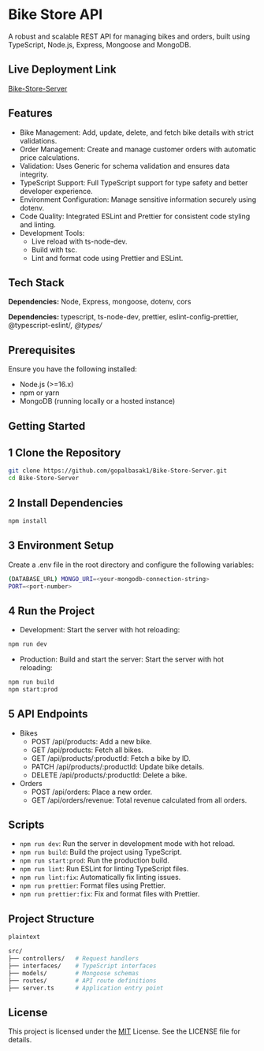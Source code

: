 # Bike Store API

A robust and scalable REST API for managing bikes and orders, built using TypeScript, Node.js, Express, Mongoose and MongoDB.

## Live Deployment Link

[Bike-Store-Server](https://bike-store-ebon.vercel.app/)

## Features

- Bike Management: Add, update, delete, and fetch bike details with strict validations.
- Order Management: Create and manage customer orders with automatic price calculations.
- Validation: Uses Generic for schema validation and ensures data integrity.
- TypeScript Support: Full TypeScript support for type safety and better developer experience.
- Environment Configuration: Manage sensitive information securely using dotenv.
- Code Quality: Integrated ESLint and Prettier for consistent code styling and linting.
- Development Tools:
  - Live reload with ts-node-dev.
  - Build with tsc.
  - Lint and format code using Prettier and ESLint.

## Tech Stack

**Dependencies:** Node, Express, mongoose, dotenv, cors

**Dependencies:** typescript, ts-node-dev, prettier, eslint-config-prettier, @typescript-eslint/_, @types/_

## Prerequisites

Ensure you have the following installed:

- Node.js (>=16.x)
- npm or yarn
- MongoDB (running locally or a hosted instance)

## Getting Started

## 1 Clone the Repository

```bash
git clone https://github.com/gopalbasak1/Bike-Store-Server.git
cd Bike-Store-Server
```

## 2 Install Dependencies

```bash
npm install
```

## 3 Environment Setup

Create a .env file in the root directory and configure the following variables:

```bash
(DATABASE_URL) MONGO_URI=<your-mongodb-connection-string>
PORT=<port-number>
```

## 4 Run the Project

- Development: Start the server with hot reloading:

```bash
npm run dev
```

- Production: Build and start the server: Start the server with hot reloading:

```bash
npm run build
npm start:prod
```

## 5 API Endpoints

- Bikes
  - POST /api/products: Add a new bike.
  - GET /api/products: Fetch all bikes.
  - GET /api/products/:productId: Fetch a bike by ID.
  - PATCH /api/products/:productId: Update bike details.
  - DELETE /api/products/:productId: Delete a bike.
- Orders
  - POST /api/orders: Place a new order.
  - GET /api/orders/revenue: Total revenue calculated from all orders.

## Scripts

- `npm run dev`: Run the server in development mode with hot reload.
- `npm run build`: Build the project using TypeScript.
- `npm run start:prod`: Run the production build.
- `npm run lint`: Run ESLint for linting TypeScript files.
- `npm run lint:fix`: Automatically fix linting issues.
- `npm run prettier`: Format files using Prettier.
- `npm run prettier:fix`: Fix and format files with Prettier.

## Project Structure

```bash
plaintext

src/
├── controllers/   # Request handlers
├── interfaces/    # TypeScript interfaces
├── models/        # Mongoose schemas
├── routes/        # API route definitions
├── server.ts      # Application entry point

```

## License

This project is licensed under the [MIT](https://choosealicense.com/licenses/mit/) License. See the LICENSE file for details.
